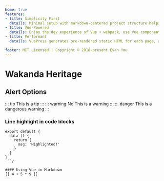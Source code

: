 ```yaml
---
home: true
features:
- title: Simplicity First
  details: Minimal setup with markdown-centered project structure helps you focus on writing.
- title: Vue-Powered
  details: Enjoy the dev experience of Vue + webpack, use Vue components in markdown, and develop custom themes with Vue.
- title: Performant
  details: VuePress generates pre-rendered static HTML for each page, and runs as an SPA once a page is loaded.

footer: MIT Licensed | Copyright © 2018-present Evan You
---
```


# Wakanda Heritage

## Alert Options

::: tip
This is a tip
:::
::: warning No
This is a warning
:::
::: danger
This is a dangerous warning
:::

### Line highlight in code blocks

```js{4,2}
export default {
  data () {
    return {
      msg: 'Highlighted!'
    }
  }
}
```/

#### Using Vue in Markdown
{{ 4 + 5 * 9 }}
